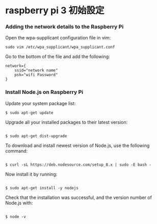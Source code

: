 # raspberry pi 3 初始設定

### Adding the network details to the Raspberry Pi
Open the wpa-supplicant configuration file in vim:

```
sudo vim /etc/wpa_supplicant/wpa_supplicant.conf
```

Go to the bottom of the file and add the following:

```
network={
    ssid="network name"
    psk="wifi Password"
}
```


### Install Node.js on Raspberry Pi

Update your system package list:

```
$ sudo apt-get update
```

Upgrade all your installed packages to their latest version:

```

$ sudo apt-get dist-upgrade

```

To download and install newest version of Node.js, use the following command:

```

$ curl -sL https://deb.nodesource.com/setup_8.x | sudo -E bash -

```

Now install it by running:

```

$ sudo apt-get install -y nodejs

```

Check that the installation was successful, and the version number of Node.js with:

```

$ node -v

```
